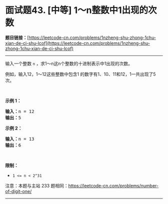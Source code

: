 # 面试题43. [中等] 1～n整数中1出现的次数

**题目链接：**[https://leetcode-cn.com/problems/1nzheng-shu-zhong-1chu-xian-de-ci-shu-lcof](https://leetcode-cn.com/problems/1nzheng-shu-zhong-1chu-xian-de-ci-shu-lcof)

---

<div class="content__1Y2H">
 <div class="notranslate">
  <p>输入一个整数 <code>n</code> ，求1～n这n个整数的十进制表示中1出现的次数。</p> 
  <p>例如，输入12，1～12这些整数中包含1 的数字有1、10、11和12，1一共出现了5次。</p> 
  <p>&nbsp;</p> 
  <p><strong>示例 1：</strong></p> 
  <pre class="language-text"><strong>输入：</strong>n = 12
<strong>输出：</strong>5
</pre> 
  <p><strong>示例 2：</strong></p> 
  <pre class="language-text"><strong>输入：</strong>n = 13
<strong>输出：</strong>6</pre> 
  <p>&nbsp;</p> 
  <p><strong>限制：</strong></p> 
  <ul> 
   <li><code>1 &lt;= n &lt;&nbsp;2^31</code></li> 
  </ul> 
  <p>注意：本题与主站 233 题相同：<a href="https://leetcode-cn.com/problems/number-of-digit-one/">https://leetcode-cn.com/problems/number-of-digit-one/</a></p> 
 </div>
</div>

---

```

```